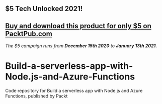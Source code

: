 ## $5 Tech Unlocked 2021!
[Buy and download this product for only $5 on PacktPub.com](https://www.packtpub.com/)
-----
*The $5 campaign         runs from __December 15th 2020__ to __January 13th 2021.__*

# Build-a-serverless-app-with-Node.js-and-Azure-Functions
Code repository for Build a serverless app with Node.js and Azure Functions, published by Packt

